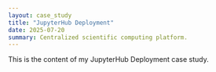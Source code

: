 ```yaml
---
layout: case_study
title: "JupyterHub Deployment"
date: 2025-07-20
summary: Centralized scientific computing platform.
---
```


This is the content of my JupyterHub Deployment case study.
